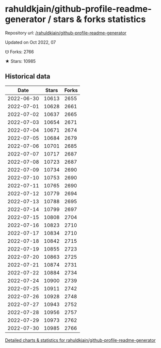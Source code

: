 # rahuldkjain/github-profile-readme-generator / stars & forks statistics

Repository url: [/rahuldkjain/github-profile-readme-generator](https://github.com/rahuldkjain/github-profile-readme-generator)

Updated on Oct 2022, 07

☋ Forks: 2766

★ Stars: 10985

## Historical data
| Date | Stars | Forks |
|------|-------|-------|
| 2022-06-30 | 10613 | 2655 | 
| 2022-07-01 | 10628 | 2661 | 
| 2022-07-02 | 10637 | 2665 | 
| 2022-07-03 | 10654 | 2671 | 
| 2022-07-04 | 10671 | 2674 | 
| 2022-07-05 | 10684 | 2679 | 
| 2022-07-06 | 10701 | 2685 | 
| 2022-07-07 | 10717 | 2687 | 
| 2022-07-08 | 10723 | 2687 | 
| 2022-07-09 | 10734 | 2690 | 
| 2022-07-10 | 10753 | 2690 | 
| 2022-07-11 | 10765 | 2690 | 
| 2022-07-12 | 10779 | 2694 | 
| 2022-07-13 | 10788 | 2695 | 
| 2022-07-14 | 10799 | 2697 | 
| 2022-07-15 | 10808 | 2704 | 
| 2022-07-16 | 10823 | 2710 | 
| 2022-07-17 | 10834 | 2710 | 
| 2022-07-18 | 10842 | 2715 | 
| 2022-07-19 | 10855 | 2723 | 
| 2022-07-20 | 10863 | 2725 | 
| 2022-07-21 | 10874 | 2731 | 
| 2022-07-22 | 10884 | 2734 | 
| 2022-07-24 | 10900 | 2739 | 
| 2022-07-25 | 10911 | 2742 | 
| 2022-07-26 | 10928 | 2748 | 
| 2022-07-27 | 10943 | 2752 | 
| 2022-07-28 | 10956 | 2757 | 
| 2022-07-29 | 10973 | 2762 | 
| 2022-07-30 | 10985 | 2766 | 


[Detailed charts & statistics for rahuldkjain/github-profile-readme-generator](https://reviewgithub.com/rep/rahuldkjain/github-profile-readme-generator)
